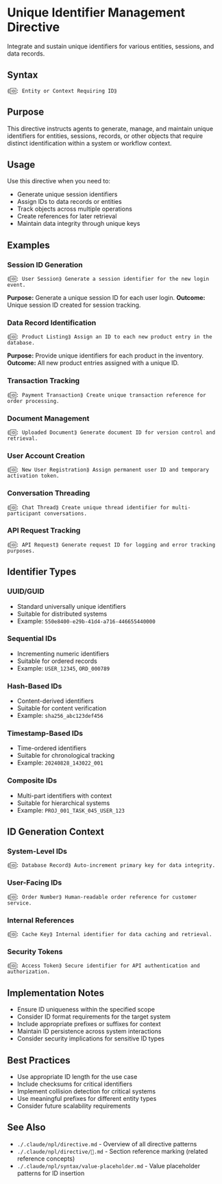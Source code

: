 # Unique Identifier Management Directive
Integrate and sustain unique identifiers for various entities, sessions, and data records.

## Syntax
`⟪🆔: Entity or Context Requiring ID⟫`

## Purpose
This directive instructs agents to generate, manage, and maintain unique identifiers for entities, sessions, records, or other objects that require distinct identification within a system or workflow context.

## Usage
Use this directive when you need to:
- Generate unique session identifiers
- Assign IDs to data records or entities
- Track objects across multiple operations
- Create references for later retrieval
- Maintain data integrity through unique keys

## Examples

### Session ID Generation
```example
⟪🆔: User Session⟫ Generate a session identifier for the new login event.
```

**Purpose:** Generate a unique session ID for each user login.
**Outcome:** Unique session ID created for session tracking.

### Data Record Identification
```example
⟪🆔: Product Listing⟫ Assign an ID to each new product entry in the database.
```

**Purpose:** Provide unique identifiers for each product in the inventory.
**Outcome:** All new product entries assigned with a unique ID.

### Transaction Tracking
```example
⟪🆔: Payment Transaction⟫ Create unique transaction reference for order processing.
```

### Document Management
```example
⟪🆔: Uploaded Document⟫ Generate document ID for version control and retrieval.
```

### User Account Creation
```example
⟪🆔: New User Registration⟫ Assign permanent user ID and temporary activation token.
```

### Conversation Threading
```example
⟪🆔: Chat Thread⟫ Create unique thread identifier for multi-participant conversations.
```

### API Request Tracking
```example
⟪🆔: API Request⟫ Generate request ID for logging and error tracking purposes.
```

## Identifier Types

### UUID/GUID
- Standard universally unique identifiers
- Suitable for distributed systems
- Example: `550e8400-e29b-41d4-a716-446655440000`

### Sequential IDs
- Incrementing numeric identifiers
- Suitable for ordered records
- Example: `USER_12345`, `ORD_000789`

### Hash-Based IDs
- Content-derived identifiers
- Suitable for content verification
- Example: `sha256_abc123def456`

### Timestamp-Based IDs
- Time-ordered identifiers
- Suitable for chronological tracking
- Example: `20240828_143022_001`

### Composite IDs
- Multi-part identifiers with context
- Suitable for hierarchical systems
- Example: `PROJ_001_TASK_045_USER_123`

## ID Generation Context

### System-Level IDs
```example
⟪🆔: Database Record⟫ Auto-increment primary key for data integrity.
```

### User-Facing IDs
```example
⟪🆔: Order Number⟫ Human-readable order reference for customer service.
```

### Internal References
```example
⟪🆔: Cache Key⟫ Internal identifier for data caching and retrieval.
```

### Security Tokens
```example
⟪🆔: Access Token⟫ Secure identifier for API authentication and authorization.
```

## Implementation Notes
- Ensure ID uniqueness within the specified scope
- Consider ID format requirements for the target system
- Include appropriate prefixes or suffixes for context
- Maintain ID persistence across system interactions
- Consider security implications for sensitive ID types

## Best Practices
- Use appropriate ID length for the use case
- Include checksums for critical identifiers
- Implement collision detection for critical systems
- Use meaningful prefixes for different entity types
- Consider future scalability requirements

## See Also
- `./.claude/npl/directive.md` - Overview of all directive patterns
- `./.claude/npl/directive/📂.md` - Section reference marking (related reference concepts)
- `./.claude/npl/syntax/value-placeholder.md` - Value placeholder patterns for ID insertion